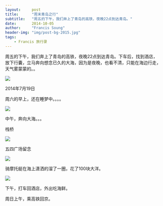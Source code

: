 ```yaml
---
layout:     post
title:      "周末青岛之行"
subtitle:   "周五的下午，我们奔上了青岛的高铁，夜晚22点到达青岛。"
date:       2014-10-05
author:     "Francis Soung"
header-img: "img/post-bg-2015.jpg"
tags:
    - Francis 旅行录
---
```


周五的下午，我们奔上了青岛的高铁，夜晚22点到达青岛。下车后，找到酒店，放下行囊，立马奔向想念已久的大海，因为是夜晚，也看不清，只能在海边行走，天气雾蒙蒙的。。

![](http://7xl0dy.com1.z0.glb.clouddn.com/wp-content/uploads/2014/07/CIMG1859-1024x768.jpg)

<!--more-->

2014年7月19日

周六的早上，还在睡梦中。。。。

![](http://7xl0dy.com1.z0.glb.clouddn.com/wp-content/uploads/2014/07/CIMG1941-1024x768.jpg)

中午，奔向大海。。。

栈桥

![](http://7xl0dy.com1.z0.glb.clouddn.com/wp-content/uploads/2014/07/CIMG1963-1024x768.jpg)

五四广场留念

![](http://7xl0td.com1.z0.glb.clouddn.com/2014%2F07%2F08%2F%20%E5%91%A8%E6%9C%AB%E9%9D%92%E5%B2%9B%E4%B9%8B%E8%A1%8C1.jpg)

骑摩托艇在海上潇洒的溜了一圈，花了100块大洋。

![](http://7xl0dy.com1.z0.glb.clouddn.com/wp-content/uploads/2014/07/CIMG1909.jpg)

下午，打车回酒店，外出吃海鲜。

周日上午，乘高铁回京。